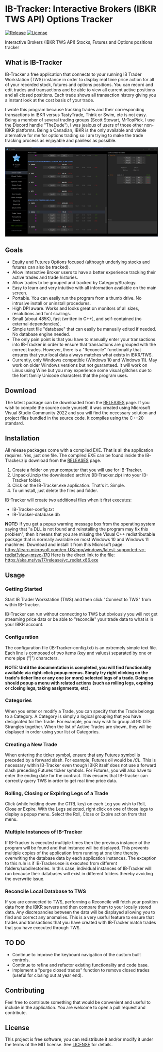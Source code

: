 # IB-Tracker: Interactive Brokers (IBKR TWS API) Options Tracker
[![Release](https://img.shields.io/github/v/release/PaulSquires/IB-Tracker?style=flat-square)](https://github.com/PaulSquires/IB-Tracker/releases)
[![License](https://img.shields.io/github/license/PaulSquires/IB-Tracker?style=flat-square)](LICENSE)
<!-- ![Downloads](https://img.shields.io/github/downloads/PaulSquires/IB-Tracker/total?style=flat-square) -->

Interactive Brokers (IBKR TWS API) Stocks, Futures and Options positions tracker

## What is IB-Tracker 
IB-Tracker a free application that connects to your running IB Trader Workstation (TWS) instance in order to display real time price action for all of your recorded stock, futures and options positions. You can record and edit trades and transactions and be able to view all current active positions and all closed positions. Each trade shows all transaction history giving you a instant look at the cost basis of your trade. 

I wrote this program because tracking trades and their corresponding transactions in IBKR versus TastyTrade, Think or Swim, etc is not easy. Being a member of several trading groups (Scott Stewart, MrTopPick. I use the Discord handle "TheDude"), I was jealous of users of those other non-IBKR platforms. Being a Canadian, IBKR is the only available and viable alternative for me for options trading so I am trying to make the trade tracking process as enjoyable and painless as possible. 

![screenshot](/IB-Tracker/assets/ib-tracker-main.png?raw=true "IB-Tracker")

## Goals
* Equity and Futures Options focused (although underlying stocks and futures can also be tracked).
* Allow Interactive Broker users to have a better experience tracking their active trades and trade histories.
* Allow trades to be grouped and tracked by Category/Strategy.
* Easy to learn and very intuitive with all information available on the main screen. 
* Portable. You can easily run the program from a thumb drive. No intrusive install or uninstall procedures.
* High DPI aware. Works and looks great on monitors of all sizes, resolutions and font scalings.
* Small (about 485K), fast (written in C++), and self-contained (no external dependencies).
* Simple text file "database" that can easily be manually edited if needed. No database engine needed.
* The only pain point is that you have to manually enter your transactions into IB-Tracker in order to ensure that transactions are grouped with the correct trades. However, there is a "Reconcile" functionality that ensures that your local data always matches what exists in IBKR/TWS. 
* Currently, only Windows compatible (Windows 10 and Windows 11). May work on older Windows versions but not guaranteed. It will work on Linux using Wine but you may experience some visual glitches due to the font family Unicode characters that the program uses.

## Download
The latest package can be downloaded from the [RELEASES](https://github.com/PaulSquires/IB-Tracker/releases) page.
If you wish to compile the source code yourself, it was created using Microsoft Visual Studio Community 2022 and you will find the necessary solution and project files bundled in the source code. It compiles using the C++20 standard.

## Installation
All release packages come with a compiled EXE. That is all the application requires. Yes, just one file. The compiled EXE can be found inside the IB-Tracker.zip download from the [RELEASES](https://github.com/PaulSquires/IB-Tracker/releases) page.
1. Create a folder on your computer that you will use for IB-Tracker.
2. Unpack/Unzip the downloaded archive (IB-Tracker.zip) into your IB-Tracker folder.
3. Click on the IB-Tracker.exe application. That's it. Simple.
4. To uninstall, just delete the files and folder.

IB-Tracker will create two additional files when it first executes:
* IB-Tracker-config.txt
* IB-Tracker-database.db

**NOTE:** If you get a popup warning message box from the operating system saying that "a DLL is not found and reinstalling the program may fix this problem", then it means that you are missing the Visual C++ redistributable package that is normally available on most Windows 10 and Windows 11 machines. Download and install it from this Microsoft page:  https://learn.microsoft.com/en-US/cpp/windows/latest-supported-vc-redist?view=msvc-170   Here is the direct link to the file: https://aka.ms/vs/17/release/vc_redist.x86.exe  

## Usage

### Getting Started
Start IB Trader Workstation (TWS) and then click "Connect to TWS" from within IB-Tracker.

IB-Tracker can run without connecting to TWS but obviously you will not get streaming price data or be able to "reconcile" your trade data to what is in your IBKR account.

### Configuration
The configuration file (IB-Tracker-config.txt) is an extremely simple text file. Each line is composed of two items (key and values) separated by one or more pipe ("|") characters.

**NOTE: Until the documentation is completed, you will find functionality available via right-click popup menus. Simply try right clicking on the trade's ticker line or any one (or more) selected legs of a trade. Doing so should popup a menu with related actions (such as rolling legs, expiring or closing legs, taking assignments, etc).**

### Categories
When you enter or modify a Trade, you can specify that the Trade belongs to a Category. A Category is simply a logical grouping that you have designated for the Trade. For example, you may wish to group all 90 DTE Strangles together. When the list of Active Trades are shown, they will be displayed in order using your list of Categories.

### Creating a New Trade
When entering the ticker symbol, ensure that any Futures symbol is preceded by a forward slash. For example, Futures oil would be */CL*. This is necessary within IB-Tracker even though IBKR itself does not use a forward slash preceding Futures ticker symbols. For Futures, you will also have to enter the ending date for the contract. This ensures that IB-Tracker can correctly query TWS in order to get real time price data.

### Rolling, Closing or Expiring Legs of a Trade
Click (while holding down the CTRL key) on each Leg you wish to Roll, Close or Expire. With the Legs selected, right click on one of those legs to display a popup menu. Select the Roll, Close or Expire action from that menu.

### Multiple Instances of IB-Tracker
If IB-Tracker is executed multiple times then the previous instance of the program will be found and that instance will be displayed. This prevents multiple copies of the application from running at one time thereby overwriting the database data by each application instances. The exception to this rule is if IB-Tracker.exe is executed from different folders/subdirectories. In this case, individual instances of IB-Tracker will run because their databases will exist in different folders thereby avoiding the overwrite issue.

### Reconcile Local Database to TWS
If you are connected to TWS, performing a Reconcile will fetch your position data from the IBKR servers and then compare them to your locally stored data. Any discrepancies between the data will be displayed allowing you to find and correct any anomalies. This is a very useful feature to ensure that trades and transactions that you have created with IB-Tracker match trades that you have executed through TWS.

## TO DO
- Continue to improve the keyboard navigation of the custom built controls.
- Continue to refine and refactor existing functionality and code base.
- Implement a "purge closed trades" function to remove closed trades (useful for closing out at year end).

## Contributing
Feel free to contribute something that would be convenient and useful to include in the application. You are welcome to open a pull request and contribute.

## License
This project is free software; you can redistribute it and/or modify it under the terms of the MIT license. See [LICENSE](https://github.com/PaulSquires/IB-Tracker/blob/main/LICENSE.txt) for details.
